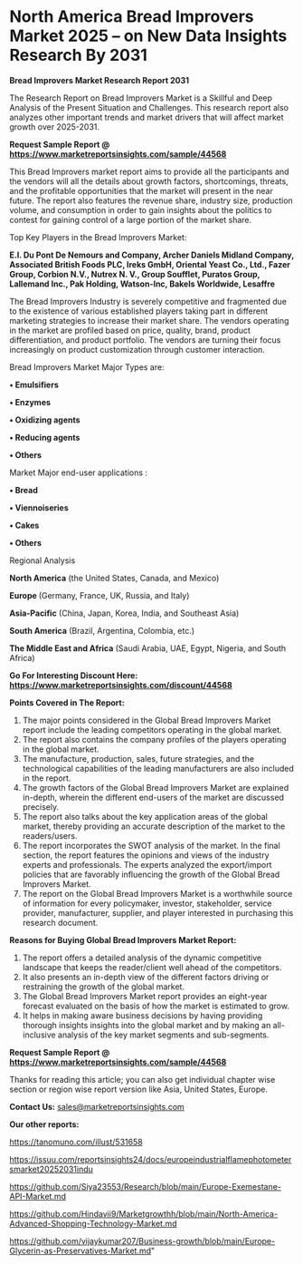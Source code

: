 # North America Bread Improvers Market 2025 – on New Data Insights Research By 2031

<strong>Bread Improvers Market Research Report 2031</strong>

The Research Report on Bread Improvers Market is a Skillful and Deep Analysis of the Present Situation and Challenges. This research report also analyzes other important trends and market drivers that will affect market growth over 2025-2031.

<strong>Request Sample Report @ <a href=https://www.marketreportsinsights.com/sample/44568>https://www.marketreportsinsights.com/sample/44568</a></strong>

This Bread Improvers market report aims to provide all the participants and the vendors will all the details about growth factors, shortcomings, threats, and the profitable opportunities that the market will present in the near future. The report also features the revenue share, industry size, production volume, and consumption in order to gain insights about the politics to contest for gaining control of a large portion of the market share.

Top Key Players in the Bread Improvers Market:

<strong>E.I. Du Pont De Nemours and Company, Archer Daniels Midland Company, Associated British Foods PLC, Ireks GmbH, Oriental Yeast Co., Ltd., Fazer Group, Corbion N.V., Nutrex N. V., Group Soufflet, Puratos Group, Lallemand Inc., Pak Holding, Watson-Inc, Bakels Worldwide, Lesaffre</strong>

The Bread Improvers Industry is severely competitive and fragmented due to the existence of various established players taking part in different marketing strategies to increase their market share. The vendors operating in the market are profiled based on price, quality, brand, product differentiation, and product portfolio. The vendors are turning their focus increasingly on product customization through customer interaction.

Bread Improvers Market Major Types are:

<strong>•  Emulsifiers

•  Enzymes

•  Oxidizing agents

•  Reducing agents

•  Others</strong>

Market Major end-user applications :

<strong>•  Bread

•  Viennoiseries

•  Cakes

•  Others</strong>

Regional Analysis

</u><strong><b>North America</b></strong> (the United States, Canada, and Mexico)

<strong><b>Europe </b></strong>(Germany, France, UK, Russia, and Italy)

<strong><b>Asia-Pacific</b></strong> (China, Japan, Korea, India, and Southeast Asia)

<strong><b>South America</b></strong> (Brazil, Argentina, Colombia, etc.)

<strong><b>The Middle East and Africa</b></strong> (Saudi Arabia, UAE, Egypt, Nigeria, and South Africa)

<strong>Go For Interesting Discount Here: <a href=https://www.marketreportsinsights.com/discount/44568>https://www.marketreportsinsights.com/discount/44568</a></strong>

<strong>Points Covered in The Report:</strong>
<ol>
  <li>The major points considered in the Global Bread Improvers Market report include the leading competitors operating in the global market.</li>
  <li>The report also contains the company profiles of the players operating in the global market.</li>
  <li>The manufacture, production, sales, future strategies, and the technological capabilities of the leading manufacturers are also included in the report.</li>
  <li>The growth factors of the Global Bread Improvers Market are explained in-depth, wherein the different end-users of the market are discussed precisely.</li>
  <li>The report also talks about the key application areas of the global market, thereby providing an accurate description of the market to the readers/users.</li>
  <li>The report incorporates the SWOT analysis of the market. In the final section, the report features the opinions and views of the industry experts and professionals. The experts analyzed the export/import policies that are favorably influencing the growth of the Global Bread Improvers Market.</li>
  <li>The report on the Global Bread Improvers Market is a worthwhile source of information for every policymaker, investor, stakeholder, service provider, manufacturer, supplier, and player interested in purchasing this research document.</li>
</ol>
<strong>Reasons for Buying Global Bread Improvers Market Report:</strong>

<ol>
  <li>The report offers a detailed analysis of the dynamic competitive landscape that keeps the reader/client well ahead of the competitors.</li>
  <li>It also presents an in-depth view of the different factors driving or restraining the growth of the global market.</li>
  <li>The Global Bread Improvers Market report provides an eight-year forecast evaluated on the basis of how the market is estimated to grow.</li>
  <li>It helps in making aware business decisions by having providing thorough insights insights into the global market and by making an all-inclusive analysis of the key market segments and sub-segments.</li>
</ol>
<strong>Request Sample Report @ <a href=https://www.marketreportsinsights.com/sample/44568>https://www.marketreportsinsights.com/sample/44568</a></strong>


Thanks for reading this article; you can also get individual chapter wise section or region wise report version like Asia, United States, Europe.

<strong>Contact Us:</strong>
sales@marketreportsinsights.com

<strong>Our other reports:</strong>

<a href=https://tanomuno.com/illust/531658>https://tanomuno.com/illust/531658</a>

<a href=https://issuu.com/reportsinsights24/docs/europeindustrialflamephotometersmarket20252031indu>https://issuu.com/reportsinsights24/docs/europeindustrialflamephotometersmarket20252031indu</a>

<a href=https://github.com/Siya23553/Research/blob/main/Europe-Exemestane-API-Market.md>https://github.com/Siya23553/Research/blob/main/Europe-Exemestane-API-Market.md</a>

<a href=https://github.com/Hindavii9/Marketgrowthh/blob/main/North-America-Advanced-Shopping-Technology-Market.md>https://github.com/Hindavii9/Marketgrowthh/blob/main/North-America-Advanced-Shopping-Technology-Market.md</a>

<a href=https://github.com/vijaykumar207/Business-growth/blob/main/Europe-Glycerin-as-Preservatives-Market.md>https://github.com/vijaykumar207/Business-growth/blob/main/Europe-Glycerin-as-Preservatives-Market.md</a>"
